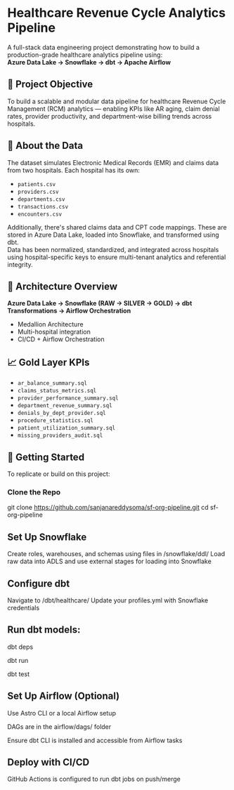 # Healthcare Revenue Cycle Analytics Pipeline

A full-stack data engineering project demonstrating how to build a production-grade healthcare analytics pipeline using:  
**Azure Data Lake → Snowflake → dbt → Apache Airflow**

## 🚀 Project Objective

To build a scalable and modular data pipeline for healthcare Revenue Cycle Management (RCM) analytics — enabling KPIs like AR aging, claim denial rates, provider productivity, and department-wise billing trends across hospitals.

## 📂 About the Data

The dataset simulates Electronic Medical Records (EMR) and claims data from two hospitals. Each hospital has its own:
- `patients.csv`
- `providers.csv`
- `departments.csv`
- `transactions.csv`
- `encounters.csv`

Additionally, there's shared claims data and CPT code mappings. These are stored in Azure Data Lake, loaded into Snowflake, and transformed using dbt.  
Data has been normalized, standardized, and integrated across hospitals using hospital-specific keys to ensure multi-tenant analytics and referential integrity.

## 🧱 Architecture Overview

**Azure Data Lake → Snowflake (RAW → SILVER → GOLD) → dbt Transformations → Airflow Orchestration**
- Medallion Architecture  
- Multi-hospital integration  
- CI/CD + Airflow Orchestration

## 📈 Gold Layer KPIs

- `ar_balance_summary.sql`
- `claims_status_metrics.sql`
- `provider_performance_summary.sql`
- `department_revenue_summary.sql`
- `denials_by_dept_provider.sql`
- `procedure_statistics.sql`
- `patient_utilization_summary.sql`
- `missing_providers_audit.sql`

## 🧪 Getting Started

To replicate or build on this project:

### Clone the Repo
git clone https://github.com/sanjanareddysoma/sf-org-pipeline.git
cd sf-org-pipeline

## Set Up Snowflake
Create roles, warehouses, and schemas using files in /snowflake/ddl/
Load raw data into ADLS and use external stages for loading into Snowflake

## Configure dbt
Navigate to /dbt/healthcare/
Update your profiles.yml with Snowflake credentials

## Run dbt models:
dbt deps

dbt run

dbt test

## Set Up Airflow (Optional)
Use Astro CLI or a local Airflow setup

DAGs are in the airflow/dags/ folder

Ensure dbt CLI is installed and accessible from Airflow tasks

## Deploy with CI/CD
GitHub Actions is configured to run dbt jobs on push/merge




